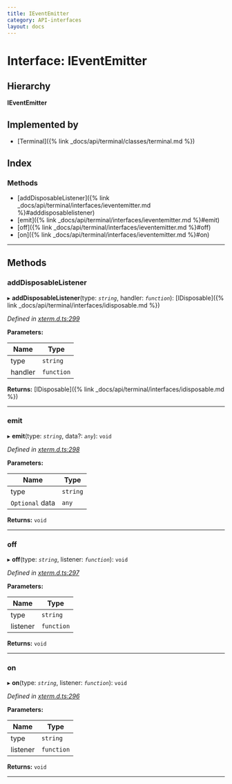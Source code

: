```yaml
---
title: IEventEmitter
category: API-interfaces
layout: docs
---
```



# Interface: IEventEmitter

## Hierarchy

**IEventEmitter**

## Implemented by

* [Terminal]({% link _docs/api/terminal/classes/terminal.md %})

## Index

### Methods

* [addDisposableListener]({% link _docs/api/terminal/interfaces/ieventemitter.md %}#adddisposablelistener)
* [emit]({% link _docs/api/terminal/interfaces/ieventemitter.md %}#emit)
* [off]({% link _docs/api/terminal/interfaces/ieventemitter.md %}#off)
* [on]({% link _docs/api/terminal/interfaces/ieventemitter.md %}#on)

---

## Methods

<a id="adddisposablelistener"></a>

###  addDisposableListener

▸ **addDisposableListener**(type: *`string`*, handler: *`function`*): [IDisposable]({% link _docs/api/terminal/interfaces/idisposable.md %})

*Defined in [xterm.d.ts:299](https://github.com/xtermjs/xterm.js/blob/3.9.0/typings/xterm.d.ts#L299)*

**Parameters:**

| Name | Type |
| ------ | ------ |
| type | `string` |
| handler | `function` |

**Returns:** [IDisposable]({% link _docs/api/terminal/interfaces/idisposable.md %})

___
<a id="emit"></a>

###  emit

▸ **emit**(type: *`string`*, data?: *`any`*): `void`

*Defined in [xterm.d.ts:298](https://github.com/xtermjs/xterm.js/blob/3.9.0/typings/xterm.d.ts#L298)*

**Parameters:**

| Name | Type |
| ------ | ------ |
| type | `string` |
| `Optional` data | `any` |

**Returns:** `void`

___
<a id="off"></a>

###  off

▸ **off**(type: *`string`*, listener: *`function`*): `void`

*Defined in [xterm.d.ts:297](https://github.com/xtermjs/xterm.js/blob/3.9.0/typings/xterm.d.ts#L297)*

**Parameters:**

| Name | Type |
| ------ | ------ |
| type | `string` |
| listener | `function` |

**Returns:** `void`

___
<a id="on"></a>

###  on

▸ **on**(type: *`string`*, listener: *`function`*): `void`

*Defined in [xterm.d.ts:296](https://github.com/xtermjs/xterm.js/blob/3.9.0/typings/xterm.d.ts#L296)*

**Parameters:**

| Name | Type |
| ------ | ------ |
| type | `string` |
| listener | `function` |

**Returns:** `void`

___

